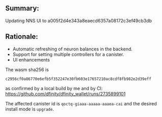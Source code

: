 ## Summary:

Updating NNS UI to a005f2d4e343a8eaecd6357a08172c3ef49cb3db

## Rationale:

* Automatic refreshing of neuron balances in the backend.
* Support for setting multiple controllers for a canister.
* UI enhancements

The wasm sha256 is
```
c2956cf0a86770e6efb5f352247e30fb603e17657210ac8cdf8fb982e2d39eff
```
as confirmed by a local build by me and by CI: https://github.com/dfinity/dfinity_wallet/runs/2735899101

The affected canister id is `qoctq-giaaa-aaaaa-aaaea-cai` and the desired install mode is `upgrade`.
